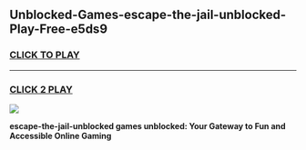 
## Unblocked-Games-escape-the-jail-unblocked-Play-Free-e5ds9
<h3>
<a href="https://premium76.site?title=escape-the-jail-unblocked&ref=23A">CLICK TO PLAY</a></h3>
<hr>

<h3>
<a href="https://premium76.site?title=escape-the-jail-unblocked&ref=23A">CLICK 2 PLAY</a>
  
</h3>

<a href="https://premium76.site?title=escape-the-jail-unblocked&ref=23A"><img src="https://clearcache.store/games.png"></a>


**escape-the-jail-unblocked games unblocked: Your Gateway to Fun and Accessible Online Gaming**
